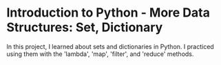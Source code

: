 # Introduction to Python - More Data Structures: Set, Dictionary

In this project, I learned about sets and dictionaries in Python. I practiced using them with the 'lambda', 'map', 'filter', and 'reduce' methods.
